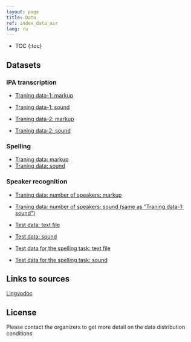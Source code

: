 ```yaml
---
layout: page
title: Data
ref: index_data_asr
lang: ru
---
```

* TOC
{:toc}


## Datasets
### IPA transcription

* [Traning data-1: markup](https://github.com/lowresource-lang-eval/asr_evaluation_scripts/blob/main/train1.tsv)
* [Traning data-1: sound](https://drive.google.com/drive/folders/1HJe_BOxUmc8g_2jlhoHlt6GG4OkUqCm0?usp=sharing)

* [Traning data-2: markup](https://github.com/lowresource-lang-eval/asr_evaluation_scripts/blob/main/train2.tsv)
* [Traning data-2: sound](https://drive.google.com/file/d/12VlrascWKbIWTjYTxJOD9RtXPsKs58oh/view?usp=sharing)

### Spelling

* [Traning data: markup](https://raw.githubusercontent.com/lowresource-lang-eval/asr_evaluation_scripts/main/ortho_train.tsv)
* [Traning data: sound](https://drive.google.com/file/d/168v_pSnm2_saB_7sqQI9xK8JBcTXCnRc/view)

### Speaker recognition

* [Traning data: number of speakers: markup](https://github.com/lowresource-lang-eval/asr_evaluation_scripts/blob/main/train1speakers.tsv)
* [Traning data: number of speakers: sound (same as "Traning data-1: sound")](https://drive.google.com/drive/folders/1HJe_BOxUmc8g_2jlhoHlt6GG4OkUqCm0?usp=sharing)


* [Test data: text file](https://github.com/lowresource-lang-eval/asr_evaluation_scripts/blob/main/test_release_3mar2020.tsv)
* [Test data: sound](https://drive.google.com/drive/folders/1DZoIe2wZKuZCKOhmTt1X2F-vANWZnt1d?usp=sharing)

* [Test data for the spelling task: text file](https://github.com/lowresource-lang-eval/asr_evaluation_scripts/blob/main/ortho_test_release_3mar2020.tsv)
* [Test data for the spelling task: sound](https://drive.google.com/file/d/1-7wACJG7s908GAB9SkDtTPKzZMvA1oLC/view?usp=sharing)


## Links to sources
[Lingvodoc](http://lingvodoc.ispras.ru/)

## License
Please contact the organizers to get more detail on the data distribution conditions